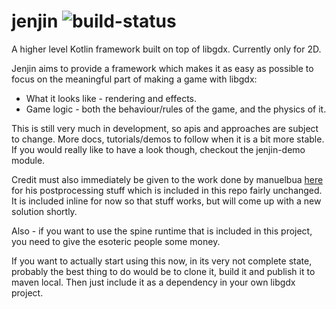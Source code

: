 # jenjin ![build-status](https://travis-ci.org/laurencegw/jenjin.svg?branch=master)

A higher level Kotlin framework built on top of libgdx. Currently only for 2D.


Jenjin aims to provide a framework which makes it as easy as possible to focus on the meaningful part of making a game with libgdx:

   * What it looks like  - rendering and effects.
   * Game logic - both the behaviour/rules of the game, and the physics of it.
   
This is still very much in development, so apis and approaches are subject to change. More docs, tutorials/demos to follow when it is a bit more stable. If you would really like to have a look though, checkout the jenjin-demo module.

Credit must also immediately be given to the work done by manuelbua [here](https://github.com/manuelbua/libgdx-contribs) for his postprocessing stuff which is included in this repo fairly unchanged. It is included inline for now so that stuff works, but will come up with a new solution shortly.

Also - if you want to use the spine runtime that is included in this project, you need to give the esoteric people some money.

If you want to actually start using this now, in its very not complete state, probably the best thing to do would be to clone it, build it and publish it to maven local. Then just include it as a dependency in your own libgdx project.



